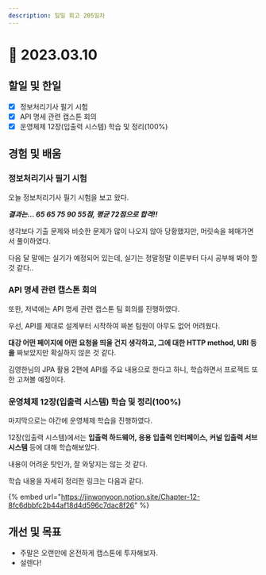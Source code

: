 ```yaml
---
description: 일일 회고 205일차
---
```


# 🤩 2023.03.10

## 할일 및 한일&#x20;

* [x] 정보처리기사 필기 시험&#x20;
* [x] API 명세 관련 캡스톤 회의&#x20;
* [x] 운영체제 12장(입출력 시스템) 학습 및 정리(100%)&#x20;

## 경험 및 배움&#x20;

### 정보처리기사 필기 시험&#x20;

오늘 정보처리기사 필기 시험을 보고 왔다.

_**결과는... 65 65 75 90 55점, 평균 72점으로 합격!!**_

생각보다 기출 문제와 비슷한 문제가 많이 나오지 않아 당황했지만, 머릿속을 헤매가면서 풀이하였다.

다음 달 말에는 실기가 예정되어 있는데, 실기는 정말정말 이론부터 다시 공부해 봐야 할 것 같다..

### API 명세 관련 캡스톤 회의&#x20;

또한, 저녁에는 API 명세 관련 캡스톤 팀 회의를 진행하였다.

우선, API를 제대로 설계부터 시작하여 짜본 팀원이 아무도 없어 어려웠다.

**대강 어떤 페이지에 어떤 요청을 띄울 건지 생각하고, 그에 대한 HTTP method, URI 등을** 짜보았지만 확실하지 않은 것 같다.

김영한님의 JPA 활용 2편에 API를 주요 내용으로 한다고 하니, 학습하면서 프로젝트 또한 고쳐볼 예정이다.

### 운영체제 12장(입출력 시스템) 학습 및 정리(100%)&#x20;

마지막으로는 야간에 운영체제 학습을 진행하였다.

12장(입출력 시스템)에서는 **입출력 하드웨어, 응용 입출력 인터페이스, 커널 입출력 서브시스템** 등에 대해 학습해보았다.

내용이 어려운 탓인가, 잘 와닿지는 않는 것 같다.

학습 내용을 자세히 정리한 링크는 다음과 같다.

{% embed url="https://jinwonyoon.notion.site/Chapter-12-8fc6dbbfc2b44af18d4d596c7dac8f26" %}

## 개선 및 목표&#x20;

* 주말은 오랜만에 온전하게 캡스톤에 투자해보자.&#x20;
* 설렌다!&#x20;

